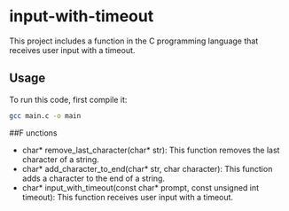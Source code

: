 # input-with-timeout
This project includes a function in the C programming language that receives user input with a timeout.

## Usage

To run this code, first compile it:

```bash
gcc main.c -o main
```

##F unctions

- char* remove_last_character(char* str): This function removes the last character of a string.
- char* add_character_to_end(char* str, char character): This function adds a character to the end of a string.
- char* input_with_timeout(const char* prompt, const unsigned int timeout): This function receives user input with a timeout.
